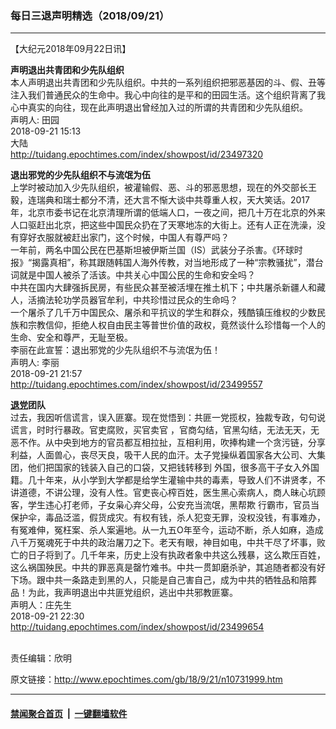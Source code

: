 ### 每日三退声明精选（2018/09/21）
------------------------

<p>【大纪元2018年09月22日讯】</p>
<p><strong>声明退出共青团和少先队组织</strong><br />
本人声明退出共青团和少先队组织。中共的一系列组织把邪恶基因的斗、假、丑等注入我们普通民众的生命中。我心中向往的是平和的田园生活。这个组织背离了我心中真实的向往，现在此声明退出曾经加入过的所谓的共青团和少先队组织。<br />
声明人: 田园<br />
2018-09-21 15:13<br />
大陆<br />
<a href="http://tuidang.epochtimes.com/index/showpost/id/23497320">http://tuidang.epochtimes.com/index/showpost/id/23497320</a></p>
<p><strong>退出邪党的少先队组织不与流氓为伍</strong><br />
上学时被动加入少先队组织，被灌输假、恶、斗的邪恶思想，现在的外交部长王毅，连瑞典和瑞士都分不清，还大言不惭大谈中共尊重人权，天大笑话。2017年，北京市委书记在北京清理所谓的低端人口，一夜之间，把几十万在北京的外来人口驱赶出北京，把这些中国民众扔在了天寒地冻的大街上。还有人正在洗澡，没有穿好衣服就被赶出家门，这个时候，中国人有尊严吗？<br />
一年前，两名中国公民在巴基斯坦被伊斯兰国（IS）武装分子杀害。《环球时报》“揭露真相”，称其跟随韩国人海外传教，对当地形成了一种“宗教骚扰”，潜台词就是中国人被杀了活该。中共关心中国公民的生命和安全吗？<br />
中共在国内大肆强拆民房，有些民众甚至被活埋在推土机下；中共屠杀新疆人和藏人，活摘法轮功学员器官牟利，中共珍惜过民众的生命吗？<br />
一个屠杀了几千万中国民众、屠杀和平抗议的学生和群众，残酷镇压维权的少数民族和宗教信仰，拒绝人权自由民主等普世价值的政权，竟然谈什么珍惜每一个人的生命、安全和尊严，无耻至极。<br />
李丽在此宣誓：退出邪党的少先队组织不与流氓为伍！<br />
声明人: 李丽<br />
2018-09-21 21:57<br />
<a href="http://tuidang.epochtimes.com/index/showpost/id/23499557">http://tuidang.epochtimes.com/index/showpost/id/23499557</a></p>
<p><strong><a href="http://www.epochtimes.com/gb/tag/%E9%80%80%E5%85%9A.html">退党</a>团队</strong><br />
过去，我因听信谎言，误入匪寨。现在觉悟到：共匪一党揽权，独裁专政，句句说谎言，时时行暴政。官吏腐败，买官卖官 ，官商勾结，官黑勾结，无法无天，无恶不作。从中央到地方的官员都互相拉扯，互相利用，吹捧构建一个贪污链，分享利益，人面兽心，丧尽天良，吸干人民的血汗。太子党操纵着国家各大公司、大集团，他们把国家的钱装入自己的口袋，又把钱转移到 外国，很多高干子女入外国籍。几十年来，从小学到大学都是给学生灌输中共的毒素，导致人们不讲贤孝，不讲道德，不讲公理，没有人性。官吏丧心榨百姓，医生黑心索病人，商人昧心坑顾客，学生违心打老师，子女枭心弃父母，公安充当流氓，黑帮欺 行霸市，官员当保护伞，毒品泛滥，假货成灾。有权有钱，杀人犯变无罪，没权没钱，有事难办，有冤难伸，冤枉案、杀人案遍地。从一九五O年至今，运动不断，杀人如麻，造成八千万冤魂死于中共的政治屠刀之下。老天有眼，神目如电，中共干尽了坏事，败亡的日子将到了。几千年来，历史上没有执政者象中共这么残暴，这么欺压百姓，这么祸国殃民。中共的罪恶真是罄竹难书。中共一贯卸磨杀驴，其追随者都没有好下场。跟中共一条路走到黑的人，只能是自己害自己，成为中共的牺牲品和陪葬品！为此，我声明退出中共匪党组织，逃出中共邪教匪寨。<br />
声明人：庄先生<br />
2018-09-21 22:30<br />
<a href="http://tuidang.epochtimes.com/index/showpost/id/23499654">http://tuidang.epochtimes.com/index/showpost/id/23499654</a></p>
<p><strong><br />
</strong> 责任编辑：欣明<strong><br />
</strong></p>

原文链接：http://www.epochtimes.com/gb/18/9/21/n10731999.htm


------------------------
#### [禁闻聚合首页](https://github.com/gfw-breaker/banned-news/blob/master/README.md) &nbsp;|&nbsp;  [一键翻墙软件](https://github.com/gfw-breaker/nogfw/blob/master/README.md)
